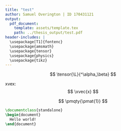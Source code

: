 ```yaml
---
title: "test"
author: Samuel Overington | ID 170431121
output:
  pdf_document:
    template: assets/template.tex
    path: ../thesis_output/test.pdf
header-includes: |
  \usepackage[T1]{fontenc}
  \usepackage{amsmath}
  \usepackage{tensor}
  \usepackage{physics}
  \usepackage{tikz}
---
```


$$
  \tensor{\L}{^\alpha_\beta}
$$

xvex:
$$
\xvec{x}
$$

$$
\pmqty{\pmat{1}}
$$

```latex {cmd=true}
\documentclass{standalone}
\begin{document}
  Hello world!
\end{document}
```
<!--
```latex {cmd:true, hide:true}
\documentclass{standalone}
\usepackage[siunitx]{tikz}
\begin{document}
\begin{tikzpicture}
  \draw (-1.5,0) -- (1.5,0);
  \draw (0,-1.5) -- (0,1.5);
\end{tikzpicture}
\end{document}
``` -->
